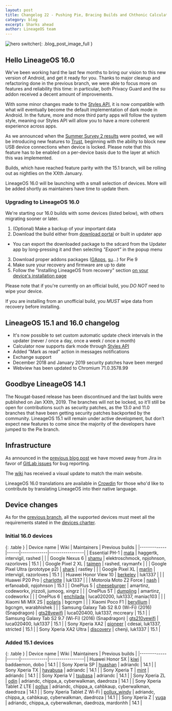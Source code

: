 ```yaml
---
layout: post
title: Changelog 22 - Pushing Pie, Bracing Builds and Chthonic Calculator
category: blog
excerpt: Sharks ahead
author: LineageOS team
---
```


![hero switcher]({{site.baseurl}}/images/2019-01-30/hero.png){: .blog_post_image_full }

## Hello LineageOS 16.0

We've been working hard the last few months to bring our vision to this new version of Android,
and get it ready for you.
Thanks to major cleanup and refactoring done in the previous branch, we were
able to focus more on features and reliability this time: in particular, both Privacy Guard
and the su addon received a decent amount of improvements.

With some minor changes made to the [Styles API](https://wiki.lineageos.org/sdk/api/styles.html), it is now
compatible with what will eventually become the default implementation of dark mode in Android.
In the future, more and more third party apps will follow the system style, meaning our Styles API
will allow you to have a more coherent experience across apps.

As we announced when the [Summer Survey 2 results]({{site.baseurl}}/Summer-Survey-2-Results/) were posted,
we will be introducing new features to [Trust]({{site.baseurl}}/Trust-me/),
beginning with the ability to block new USB device connections when device is locked.
Please note that this feature has to be enabled on a per-device basis due to the
layer at which this was implemented.

Builds, which have reached feature parity with the 15.1 branch, will be rolling out as
nightlies on the XXth January.

LineageOS 16.0 will be launching with a small selection of devices. More will be added
shortly as maintainers have time to update them.

### Upgrading to LineageOS 16.0

We're starting our 16.0 builds with some devices (listed below), with others migrating sooner or later.

 1. (Optional) Make a backup of your important data
 2. Download the build either from [download portal](https://download.lineageos.org) or built in updater app
   * You can export the downloaded package to the sdcard from the Updater app by long-pressing it and then selecting _"Export"_ in the popup menu
 3. Download proper addons packages ([GApps](https://wiki.lineageos.org/gapps.html), [su](https://download.lineageos.org/extras)...) for Pie 9
 4. Make sure your recovery and firmware are up to date
 5. Follow the "Installing LineageOS from recovery" section [on your device's installation page](https://wiki.lineageos.org/install_guides.html)

Please note that if you're currently on an official build, you *DO NOT* need to wipe your device.

If you are installing from an unofficial build, you *MUST* wipe data from recovery before installing.

## LineageOS 15.1 and 16.0 changelog

* It's now possible to set custom automatic update check intervals in the updater (never / once a day, once a week / once a month)
* Calculator now supports dark mode through [Styles API](https://wiki.lineageos.org/sdk/api/styles.html)
* Added "Mark as read" action in messages notifications
* Exchange support
* December 2018 and January 2019 security patches have been merged
* Webview has been updated to Chromium 71.0.3578.99

## Goodbye LineageOS 14.1

The Nougat-based release has been discontinued and the last builds were published on Jan XXth, 2019.
The branches will not be locked, so it’ll still be open for contributions such as security patches,
as the 13.0 and 11.0 branches that have been getting security patches backported by the community.
LineageOS 15.1 will remain under active development, but don’t expect new features to come since the
majority of the developers have jumped to the Pie branch.

## Infrastructure

As announced in the [previous blog post]({{site.baseurl}}/Changelog-21/) we have moved away from Jira in favor of
[GitLab issues](https://gitlab.com/LineageOS/issues) for bug reporting.

The [wiki](https://wiki.lineageos.org) has received a visual update to match the main website.

LineageOS 16.0 translations are available in [Crowdin](https://wiki.lineageos.org/translate-howto.html)
for those who'd like to contribute by translating LineageOS into their native language.

## Device changes

As for the [previous branch]({{site.baseurl}}/Changelog-16/), all the supported devices must meet all the
requirements stated in the [devices charter](https://github.com/LineageOS/charter/blob/master/device-support-requirements.md).


### Initial 16.0 devices

{: .table }
| Device name | Wiki | Maintainers | Previous builds |
|-------------|------|-------------|-----------------|
| Essential PH-1 | [mata](https://wiki.lineageos.org/devices/mata) | haggertk, intervigil, rashed | |
| Google Nexus 6 | [shamu](https://wiki.lineageos.org/devices/shamu) | elektroschmock, npjohnson, razorloves | 15.1 |
| Google Pixel 2 XL | [taimen](https://wiki.lineageos.org/devices/taimen) | rashed, raymanfx | |
| Google Pixel Ultra (prototype p2) | [shark](http://bit.ly/lineage4sharks) | rastley | |
| Google Pixel XL | [marlin](https://wiki.lineageos.org/devices/marlin) | intervigil, razorloves | 15.1 |
| Huawei Honor View 10 | [berkeley](https://wiki.lineageos.org/devices/berkeley) | luk1337 | |
| Huawei P20 Pro | [charlotte](https://wiki.lineageos.org/devices/charlotte) | luk1337 | |
| Motorola Moto Z2 Force | [nash](https://wiki.lineageos.org/devices/nash) | erfanoabdi, npjohnson | 15.1 |
| OnePlus 5 | [cheeseburger](https://wiki.lineageos.org/devices/cheeseburger) | amartinz, codeworkx, jrizzoli, jumoog, xingrz | |
| OnePlus 5T | [dumpling](https://wiki.lineageos.org/devices/dumpling) | amartinz, codeworkx | |
| OnePlus 6 | [enchilada](https://wiki.lineageos.org/devices/enchilada) | luca020200, luk1337, maniac103 | |
| Xiaomi Mi MIX 2S | [polaris](https://wiki.lineageos.org/devices/polaris) | bgcngm | |
| Xiaomi Poco F1 | [beryllium](https://wiki.lineageos.org/devices/beryllium) | bgcngm, warabhishek | |
| Samsung Galaxy Tab S2 8.0 (Wi-Fi) (2016) (Snapdragon) | [gts28vewifi](https://wiki.lineageos.org/devices/gts28vewifi) | luca020400, luk1337, mccreary | 15.1 |
| Samsung Galaxy Tab S2 9.7 (Wi-Fi) (2016) (Snapdragon) | [gts210vewifi](https://wiki.lineageos.org/devices/gts210vewifi) | luca020400, luk1337 | 15.1 |
| Sony Xperia XA2 | [pioneer](https://wiki.lineageos.org/devices/pioneer) | cdesai, luk1337, stricted | 15.1 |
| Sony Xperia XA2 Ultra | [discovery](https://wiki.lineageos.org/devices/discovery) | chenji, luk1337 | 15.1 |

### Added 15.1 devices

{: .table }
| Device name | Wiki | Maintainers | Previous builds |
|-------------|------|-------------|-----------------|
| Huawei Honor 5X | [kiwi](https://wiki.lineageos.org/devices/kiwi) | baddaemon, dobo |  14.1 |
| Sony Xperia SP | [huashan](https://wiki.lineageos.org/devices/huashan) | adriandc |  14.1 |
| Sony Xperia TX | [hayabusa](https://wiki.lineageos.org/devices/hayabusa) | adriandc |  14.1 |
| Sony Xperia T | [mint](https://wiki.lineageos.org/devices/mint) | adriandc | 14.1 |
| Sony Xperia V | [tsubasa](https://wiki.lineageos.org/devices/tsubasa) | adriandc | 14.1 |
| Sony Xperia ZL | [odin](https://wiki.lineageos.org/devices/odin) | adriandc, chippa_a, cyberwalkman, daedroza | 14.1 |
| Sony Xperia Tablet Z LTE | [pollux](https://wiki.lineageos.org/devices/pollux) | adriandc, chippa_a, cahbkaup, cyberwalkman, daedroza | 14.1 |
| Sony Xperia Tablet Z Wi-Fi | [pollux_windy](https://wiki.lineageos.org/devices/pollux_windy) | adriandc, chippa_a, cahbkaup, cyberwalkman, daedroza | 14.1 |
| Sony Xperia Z | [yuga](https://wiki.lineageos.org/devices/yuga) | adriandc, chippa_a, cyberwalkman, daedroza, mardonhh | 14.1 |
